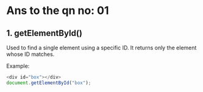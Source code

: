 # Ans to the qn no: 01

## 1. getElementById()

Used to find a single element using a specific ID. It returns only the element whose ID matches.

Example:
```javascript
<div id="box"></div>
document.getElementById("box");

